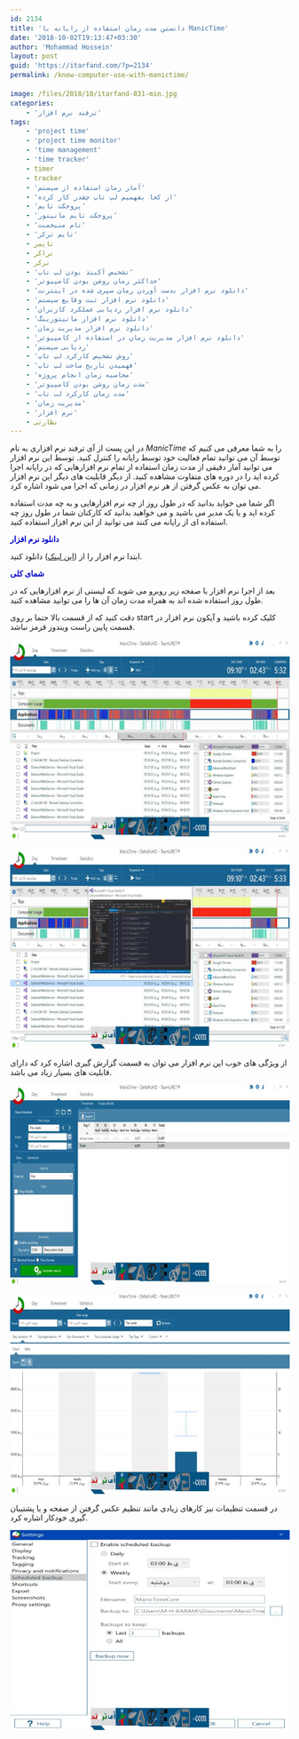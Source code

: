 ```yaml
---
id: 2134
title: 'دانستن مدت زمان استفاده از رایانه با ManicTime'
date: '2018-10-02T19:13:47+03:30'
author: 'Mohammad Hossein'
layout: post
guid: 'https://itarfand.com/?p=2134'
permalink: /know-computer-use-with-manictime/

image: /files/2018/10/itarfand-831-min.jpg
categories:
    - 'ترفند نرم افزار'
tags:
    - 'project time'
    - 'project time monitor'
    - 'time management'
    - 'time tracker'
    - timer
    - tracker
    - 'آمار زمان استفاده از سیستم'
    - 'از کجا بفهمیم لپ تاپ چقدر کار کرده'
    - 'پروجکت تایم'
    - 'پروجکت تایم مانیتور'
    - 'تام منیجمنت'
    - 'تایم ترکر'
    - تایمر
    - تراکر
    - ترکر
    - 'تشخیص آکبند بودن لپ تاپ'
    - 'حداکثر زمان روشن بودن کامپیوتر'
    - 'دانلود نرم افزار بدست آوردن زمان سپری شده در اینترنت'
    - 'دانلود نرم افزار ثبت وقایع سیستم'
    - 'دانلود نرم افزار ردیابی عملکرد کاربران'
    - 'دانلود نرم افزار مانیتورینگ'
    - 'دانلود نرم افزار مدیریت زمان'
    - 'دانلود نرم افزار مدیریت زمان در استفاده از کامپیوتر'
    - 'ردیابی سیستم'
    - 'روش تشخیص کارکرد لپ تاپ'
    - 'فهمیدن تاریخ ساخت لپ تاپ'
    - 'محاسبه زمان انجام پروژه'
    - 'مدت زمان روشن بودن کامپیوتر'
    - 'مدت زمان کارکرد لب تاب'
    - 'مدیریت زمان'
    - 'نرم افزار'
    - نظارتی
---
```


 در این پست از آی ترفند نرم افزاری به نام *ManicTime* را به شما معرفی می کنیم که توسط آن می توانید تمام فعالیت خود توسط رایانه را کنترل کنید. توسط این نرم افزار می توانید آمار دقیقی از مدت زمان استفاده از تمام نرم افزارهایی که در رایانه اجرا کرده اید را در دوره های متفاوت مشاهده کنید. از دیگر قابلیت های دیگر این نرم افزار می توان به عکس گرفتن از هر نرم افزار در زمانی که اجرا می شود اشاره کرد.

 اگر شما می خواید بدانید که در طول روز از چه نرم افزارهایی و به چه مدت استفاده کرده اید و یا یک مدیر می باشید و می خواهید بدانید که کارکنان شما در طول روز چه استفاده ای از رایانه می کنند می توانید از این نرم افزار استفاده کنید.

 <span style="color:#0000CD;">**دانلود نرم افزار**</span>

 ابتدا نرم افزار را از ([این لینک](https://soft98.ir/software/15881-manictime.html)) دانلود کنید.

 **<span style="color:#0000CD;">شمای کلی</span>**

 بعد از اجرا نرم افزار با صفحه زیر روبرو می شوید که لیستی از نرم افزارهایی که در طول روز استفاده شده اند به همراه مدت زمان آن ها را می توانید مشاهده کنید.

 دقت کنید که از قسمت بالا حتما بر روی start کلیک کرده باشید و آیکون نرم افزار در قسمت پایین راست ویندوز قرمز نباشد.

 ![mhkarami97](/files/2018/10/itarfand-826-min.jpg)

 ![mhkarami97](/files/2018/10/itarfand-827-min.jpg)

 از ویژگی های خوب این نرم افزار می توان به قسمت گزارش گیری اشاره کرد که دارای قابلیت های بسیار زیاد می باشد.

 ![mhkarami97](/files/2018/10/itarfand-828-min.jpg)

 ![mhkarami97](/files/2018/10/itarfand-829-min.jpg)

 در قسمت تنظیمات نیز کارهای زیادی مانند تنظیم عکس گرفتن از صفحه و یا پشتیبان گیری خودکار اشاره کرد.

 ![mhkarami97](/files/2018/10/itarfand-830-min.jpg)